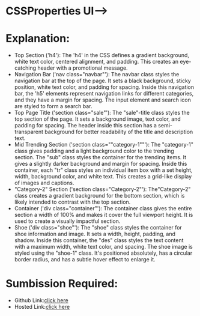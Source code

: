 # CSSProperties UI-->

# Explanation:
- Top Section ('h4'):
The 'h4' in the CSS defines a gradient background, white text color, centered alignment, and padding. This creates an eye-catching header with a promotional message.
- Navigation Bar ('nav class="navbar"'):
The navbar class styles the navigation bar at the top of the page. It sets a black background, sticky position, white text color, and padding for spacing.
Inside this navigation bar, the 'h5' elements represent navigation links for different categories, and they have a margin for spacing.
The input element and search icon are styled to form a search bar.
- Top Page Title ('section class="sale"'):
The "sale"-title class styles the top section of the page. It sets a background image, text color, and padding for spacing.
The header inside this section has a semi-transparent background for better readability of the title and description text.
- Mid Trending Section ('section class=""category-1""'):
The "category-1" class gives padding and a light background color to the trending section.
The "sub" class styles the container for the trending items. It gives a slightly darker background and margin for spacing.
Inside this container, each "tr" class styles an individual item box with a set height, width, background color, and white text. This creates a grid-like display of images and captions.
- "Category-2" Section ('section class="Category-2"'):
The"Category-2" class creates a gradient background for the bottom section, which is likely intended to contrast with the top section.
- Container ('div class="container"'):
The container class gives the entire section a width of 100% and makes it cover the full viewport height. It is used to create a visually impactful section.
-  Shoe ('div class="shoe"'):
The "shoe" class styles the container for shoe information and image. It sets a width, height, padding, and shadow.
Inside this container, the "des" class styles the text content with a maximum width, white text color, and spacing.
The shoe image is styled using the "shoe-1" class. It's positioned absolutely, has a circular border radius, and has a subtle hover effect to enlarge it.
# Sumbission Required:
- Github Link:[click here](https://github.com/namishagurunani/CSSProperties)
- Hosted Link:[click here](https://namishagurunani.github.io/CSSProperties/)
